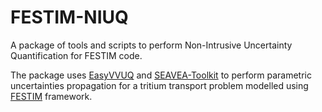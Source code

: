# FESTIM-NIUQ

A package of tools and scripts to perform Non-Intrusive Uncertainty Quantification for FESTIM code.

The package uses [EasyVVUQ](https://github.com/UCL-CCS/EasyVVUQ) and [SEAVEA-Toolkit](http://www.seaveatk.org/) to perform parametric uncertainties propagation for a tritium transport problem modelled using [FESTIM](https://github.com/festim-dev/FESTIM) framework.
